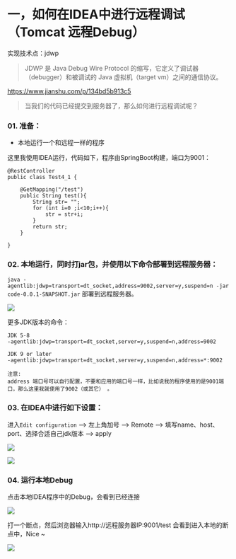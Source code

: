 # 一，如何在IDEA中进行远程调试（Tomcat 远程Debug）

实现技术点：jdwp

> JDWP 是 Java Debug Wire Protocol 的缩写，它定义了调试器（debugger）和被调试的 Java 虚拟机（target vm）之间的通信协议。

https://www.jianshu.com/p/134bd5b913c5


> 当我们的代码已经提交到服务器了，那么如何进行远程调试呢？

### 01. 准备：

- 本地运行一个和远程一样的程序

这里我使用IDEA运行，代码如下，程序由SpringBoot构建，端口为9001：
```
@RestController
public class Test4_1 {

    @GetMapping("/test")
    public String test(){
        String str= "";
        for (int i=0 ;i<10;i++){
            str = str+i;
        }
        return str;
    }

}
```

### 02. 本地运行，同时打jar包，并使用以下命令部署到远程服务器：

`java -agentlib:jdwp=transport=dt_socket,address=9002,server=y,suspend=n -jar code-0.0.1-SNAPSHOT.jar` 部署到远程服务器。

![](http://github-file.oss-cn-qingdao.aliyuncs.com/pasteimageintomarkdown/2020-06-10/6834537288100.png)

更多JDK版本的命令：
```
JDK 5-8
-agentlib:jdwp=transport=dt_socket,server=y,suspend=n,address=9002

JDK 9 or later
-agentlib:jdwp=transport=dt_socket,server=y,suspend=n,address=*:9002

注意:
address 端口号可以自行配置，不要和应用的端口号一样，比如说我的程序使用的是9001端口，那么这里我就使用了9002（或其它） 。
```

### 03. 在IDEA中进行如下设置：
进入`Edit configuration` --> 左上角加号 --> Remote --> 填写name、host、port、选择合适自己jdk版本 --> apply

![](http://github-file.oss-cn-qingdao.aliyuncs.com/pasteimageintomarkdown/2020-06-10/6486523880600.png)

![](http://github-file.oss-cn-qingdao.aliyuncs.com/pasteimageintomarkdown/2020-06-10/6612055426000.png)

### 04. 运行本地Debug
点击本地IDEA程序中的Debug，会看到已经连接

![](http://github-file.oss-cn-qingdao.aliyuncs.com/pasteimageintomarkdown/2020-06-10/6944613862300.png)

打一个断点，然后浏览器输入http://远程服务器IP:9001/test 会看到进入本地的断点中，Nice ~

![](http://github-file.oss-cn-qingdao.aliyuncs.com/pasteimageintomarkdown/2020-06-10/7061132276800.png)
